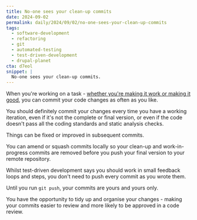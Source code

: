 ```yaml
---
title: No-one sees your clean-up commits
date: 2024-09-02
permalink: daily/2024/09/02/no-one-sees-your-clean-up-commits
tags:
  - software-development
  - refactoring
  - git
  - automated-testing
  - test-driven-development
  - drupal-planet
cta: d7eol
snippet: |
  No-one sees your clean-up commits.
---
```


When you're working on a task - [whether you're making it work or making it good][0], you can commit your code changes as often as you like.

You should definitely commit your changes every time you have a working iteration, even if it's not the complete or final version, or even if the code doesn't pass all the coding standards and static analysis checks.

Things can be fixed or improved in subsequent commits.

You can amend or squash commits locally so your clean-up and work-in-progress commits are removed before you push your final version to your remote repository.

Whilst test-driven development says you should work in small feedback loops and steps, you don't need to push every commit as you wrote them.

Until you run `git push`, your commits are yours and yours only.

You have the opportunity to tidy up and organise your changes - making your commits easier to review and more likely to be approved in a code review.

[0]: {{site.url}}/daily/2024/08/31/make-it-work-then-make-it-good
